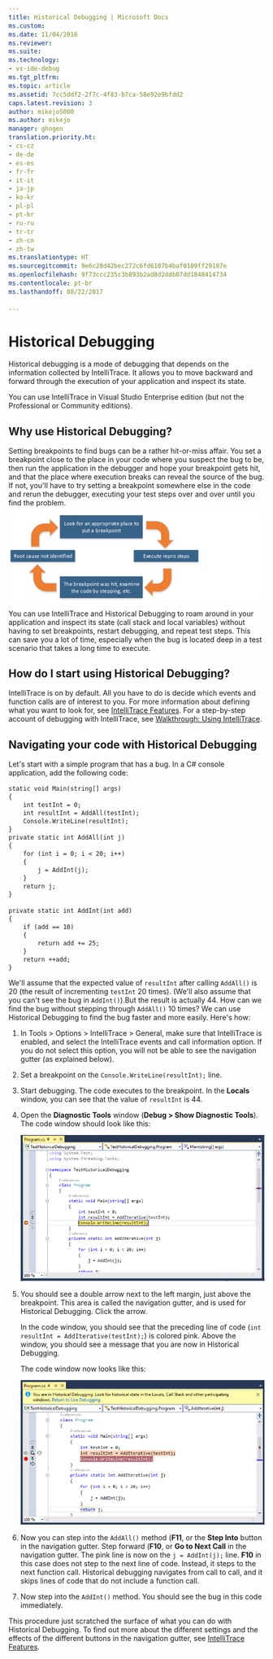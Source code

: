 ```yaml
---
title: Historical Debugging | Microsoft Docs
ms.custom: 
ms.date: 11/04/2016
ms.reviewer: 
ms.suite: 
ms.technology:
- vs-ide-debug
ms.tgt_pltfrm: 
ms.topic: article
ms.assetid: 7cc5ddf2-2f7c-4f83-b7ca-58e92e9bfdd2
caps.latest.revision: 3
author: mikejo5000
ms.author: mikejo
manager: ghogen
translation.priority.ht:
- cs-cz
- de-de
- es-es
- fr-fr
- it-it
- ja-jp
- ko-kr
- pl-pl
- pt-br
- ru-ru
- tr-tr
- zh-cn
- zh-tw
ms.translationtype: HT
ms.sourcegitcommit: 9e6c28d42bec272c6fd6107b4baf0109ff29197e
ms.openlocfilehash: 9f73ccc235c3b893b2ad8d2ddb07dd1848414734
ms.contentlocale: pt-br
ms.lasthandoff: 08/22/2017

---
```

# <a name="historical-debugging"></a>Historical Debugging
Historical debugging is a mode of debugging that depends on the information collected by IntelliTrace. It allows you to move backward and forward through the execution of your application and inspect its state.  
  
 You can use IntelliTrace in Visual Studio Enterprise edition (but not the Professional or Community editions).  
  
## <a name="why-use-historical-debugging"></a>Why use Historical Debugging?  
 Setting breakpoints to find bugs can be a rather hit-or-miss affair. You set a breakpoint close to the place in your code where you suspect the bug to be, then run the application in the debugger and hope your breakpoint gets hit, and that the place where execution breaks can reveal the source of the bug. If not, you'll have to try setting a breakpoint somewhere else in the code and rerun the debugger, executing your test steps over and over until you find the problem.  
  
 ![setting a breakpoint](../debugger/media/breakpointprocesa.png "BreakpointProcesa")  
  
 You can use IntelliTrace and Historical Debugging to roam around in your application and inspect its state (call stack and local variables) without having to set breakpoints, restart debugging, and repeat test steps. This can save you a lot of time, especially when the bug is located deep in a test scenario that takes a long time to execute.  
  
## <a name="how-do-i-start-using-historical-debugging"></a>How do I start using Historical Debugging?  
 IntelliTrace is on by default. All you have to do is decide which events and function calls are of interest to you. For more information about defining what you want to look for, see [IntelliTrace Features](../debugger/intellitrace-features.md). For a step-by-step account of debugging with IntelliTrace, see [Walkthrough: Using IntelliTrace](../debugger/walkthrough-using-intellitrace.md).  
  
## <a name="navigating-your-code-with-historical-debugging"></a>Navigating your code with Historical Debugging  
 Let's start with a simple program that has a bug. In a C# console application, add the following code:  
  
```CSharp  
static void Main(string[] args)  
{  
    int testInt = 0;  
    int resultInt = AddAll(testInt);  
    Console.WriteLine(resultInt);  
}  
private static int AddAll(int j)  
{  
    for (int i = 0; i < 20; i++)  
    {  
        j = AddInt(j);  
    }  
    return j;  
}  
  
private static int AddInt(int add)  
{  
    if (add == 10)  
    {  
        return add += 25;  
    }  
    return ++add;  
}  
```  
  
 We'll assume that the expected value of `resultInt` after calling `AddAll()` is 20 (the result of incrementing `testInt` 20 times). (We'll also assume that you can't see the bug in `AddInt()`).But the result is actually 44. How can we find the bug without stepping through `AddAll()` 10 times? We can use Historical Debugging to find the bug faster and more easily. Here's how:  
  
1.  In Tools > Options > IntelliTrace > General, make sure that IntelliTrace is enabled, and select the IntelliTrace events and call information option. If you do not select this option, you will not be able to see the navigation gutter (as explained below).  
  
2.  Set a breakpoint on the `Console.WriteLine(resultInt);` line.  
  
3.  Start debugging. The code executes to the breakpoint. In the **Locals** window, you can see that the value of `resultInt` is 44.  
  
4.  Open the **Diagnostic Tools** window (**Debug > Show Diagnostic Tools**). The code window should look like this:  
  
     ![Code window at the breakpoint](../debugger/media/historicaldebuggingbreakpoint.png "HistoricalDebuggingBreakpoint")  
  
5.  You should see a double arrow next to the left margin, just above the breakpoint. This area is called the navigation gutter, and is used for Historical Debugging. Click the arrow.  
  
     In the code window, you should see that the preceding line of code (`int resultInt = AddIterative(testInt);`) is colored pink. Above the window, you should see a message that you are now in Historical Debugging.  
  
     The code window now looks like this:  
  
     ![code window in historical debugging mode](../debugger/media/historicaldebuggingback.png "HistoricalDebuggingBack")  
  
6.  Now you can step into the `AddAll()` method (**F11**, or the **Step Into** button in the navigation gutter. Step forward (**F10**, or **Go to Next Call** in the navigation gutter. The pink line is now on the `j = AddInt(j);` line. **F10** in this case does not step to the next line of code. Instead, it steps to the next function call. Historical debugging navigates from call to call, and it skips lines of code that do not include a function call.  
  
7.  Now step into the `AddInt()` method. You should see the bug in this code immediately.  
  
 This procedure just scratched the surface of what you can do with Historical Debugging. To find out more about the different settings and the effects of the different buttons in the navigation gutter, see [IntelliTrace Features](../debugger/intellitrace-features.md).
